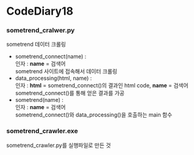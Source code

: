 # CodeDiary18
### **sometrend_cralwer.py**
sometrend 데이터 크롤링
- sometrend_connect(name) :  
  인자 : **name** = 검색어  
  sometrend 사이트에 접속해서 데이터 크롤링
- data_processing(html, name) :  
  인자 : **html** = sometrend_connect()의 결과인 html code, **name** = 검색어
  sometrend_connect()를 통해 얻은 결과를 가공
- sometrend(name) :  
  인자 : **name** = 검색어  
  sometrend_connect()와 data_processing()을 호출하는 main 함수

### **sometrend_crawler.exe**
sometrend_crawler.py를 실행파일로 만든 것
